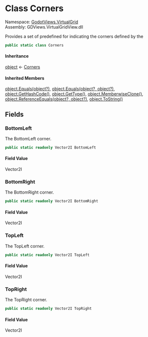 # <a id="GodotViews_VirtualGrid_Corners"></a> Class Corners

Namespace: [GodotViews.VirtualGrid](GodotViews.VirtualGrid.md)  
Assembly: GDViews.VirtualGridView.dll  

Provides a set of predefined <xref href="Godot.Vector2I" data-throw-if-not-resolved="false"></xref> for indicating the corners defined by the <xref href="GodotViews.VirtualGrid.IVirtualGridView%601" data-throw-if-not-resolved="false"></xref>

```csharp
public static class Corners
```

#### Inheritance

[object](https://learn.microsoft.com/dotnet/api/system.object) ← 
[Corners](GodotViews.VirtualGrid.Corners.md)

#### Inherited Members

[object.Equals\(object?\)](https://learn.microsoft.com/dotnet/api/system.object.equals\#system\-object\-equals\(system\-object\)), 
[object.Equals\(object?, object?\)](https://learn.microsoft.com/dotnet/api/system.object.equals\#system\-object\-equals\(system\-object\-system\-object\)), 
[object.GetHashCode\(\)](https://learn.microsoft.com/dotnet/api/system.object.gethashcode), 
[object.GetType\(\)](https://learn.microsoft.com/dotnet/api/system.object.gettype), 
[object.MemberwiseClone\(\)](https://learn.microsoft.com/dotnet/api/system.object.memberwiseclone), 
[object.ReferenceEquals\(object?, object?\)](https://learn.microsoft.com/dotnet/api/system.object.referenceequals), 
[object.ToString\(\)](https://learn.microsoft.com/dotnet/api/system.object.tostring)

## Fields

### <a id="GodotViews_VirtualGrid_Corners_BottomLeft"></a> BottomLeft

The BottomLeft corner.

```csharp
public static readonly Vector2I BottomLeft
```

#### Field Value

 Vector2I

### <a id="GodotViews_VirtualGrid_Corners_BottomRight"></a> BottomRight

The BottomRight corner.

```csharp
public static readonly Vector2I BottomRight
```

#### Field Value

 Vector2I

### <a id="GodotViews_VirtualGrid_Corners_TopLeft"></a> TopLeft

The TopLeft corner.

```csharp
public static readonly Vector2I TopLeft
```

#### Field Value

 Vector2I

### <a id="GodotViews_VirtualGrid_Corners_TopRight"></a> TopRight

The TopRight corner.

```csharp
public static readonly Vector2I TopRight
```

#### Field Value

 Vector2I

